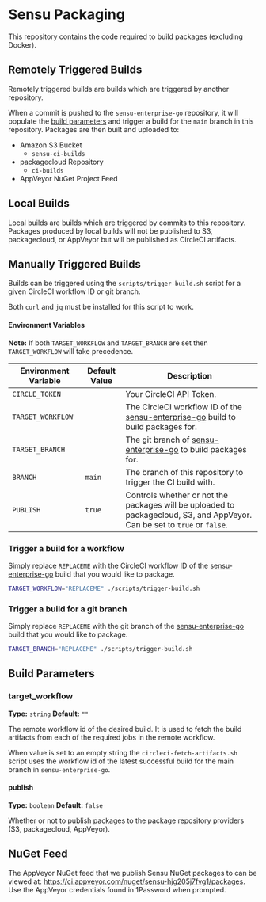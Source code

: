 # Sensu Packaging

This repository contains the code required to build packages (excluding Docker).

## Remotely Triggered Builds
Remotely triggered builds are builds which are triggered by another repository.

When a commit is pushed to the `sensu-enterprise-go` repository, it will
populate the [build parameters](#build-parameters) and trigger a build for the
`main` branch in this repository. Packages are then built and uploaded to:

* Amazon S3 Bucket
  * `sensu-ci-builds`
* packagecloud Repository
    * `ci-builds`
* AppVeyor NuGet Project Feed

## Local Builds
Local builds are builds which are triggered by commits to this repository.
Packages produced by local builds will not be published to S3, packagecloud, or
AppVeyor but will be published as CircleCI artifacts.

## Manually Triggered Builds
Builds can be triggered using the `scripts/trigger-build.sh` script for a given
CircleCI workflow ID or git branch.

Both `curl` and `jq` must be installed for this script to work.

#### Environment Variables

**Note:** If both `TARGET_WORKFLOW` and `TARGET_BRANCH` are set then
`TARGET_WORKFLOW` will take precedence.

Environment Variable | Default Value | Description
-------------------- | ------------- | -----------
`CIRCLE_TOKEN` | | Your CircleCI API Token.
`TARGET_WORKFLOW` | | The CircleCI workflow ID of the [sensu-enterprise-go][2] build to build packages for.
`TARGET_BRANCH` | | The git branch of [sensu-enterprise-go][1] to build packages for.
`BRANCH` | `main` | The branch of this repository to trigger the CI build with.
`PUBLISH` | `true` | Controls whether or not the packages will be uploaded to packagecloud, S3, and AppVeyor. Can be set to `true` or `false`.

### Trigger a build for a workflow

Simply replace `REPLACEME` with the CircleCI workflow ID of the
[sensu-enterprise-go][2]
build that you would like to package.

```sh
TARGET_WORKFLOW="REPLACEME" ./scripts/trigger-build.sh
```

### Trigger a build for a git branch

Simply replace `REPLACEME` with the git branch of the
[sensu-enterprise-go][1]
build that you would like to package.

```sh
TARGET_BRANCH="REPLACEME" ./scripts/trigger-build.sh
```

## Build Parameters

### target_workflow

**Type:** `string`
**Default:** `""`

The remote workflow id of the desired build. It is used to fetch the build
artifacts from each of the required jobs in the remote workflow.

When value is set to an empty string the `circleci-fetch-artifacts.sh` script
uses the workflow id of the latest successful build for the main branch in
`sensu-enterprise-go`.

#### publish

**Type:** `boolean`
**Default:** `false`

Whether or not to publish packages to the package repository providers (S3,
packagecloud, AppVeyor).

## NuGet Feed

The AppVeyor NuGet feed that we publish Sensu NuGet packages to can be viewed at:
https://ci.appveyor.com/nuget/sensu-hjg205j7fvg1/packages. Use the AppVeyor
credentials found in 1Password when prompted.

[1]: https://github.com/sensu/sensu-enterprise-go
[2]: https://app.circleci.com/pipelines/github/sensu/sensu-enterprise-go
